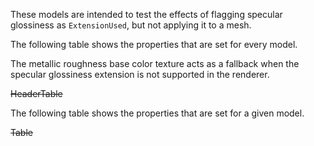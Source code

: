 These models are intended to test the effects of flagging specular glossiness as `ExtensionUsed`, but not applying it to a mesh.  

The following table shows the properties that are set for every model.  

The metallic roughness base color texture acts as a fallback when the specular glossiness extension is not supported in the renderer.  

~~HeaderTable~~
 
The following table shows the properties that are set for a given model.  

~~Table~~ 
